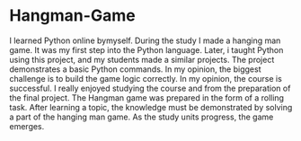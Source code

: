 # Hangman-Game
I learned Python online bymyself. During the study I made a hanging man game. It was my first step into the Python language. Later, i taught Python using this project, and my students made a similar projects.
The project demonstrates a basic Python commands. In my opinion, the biggest challenge is to build the game logic correctly. 
In my opinion, the course is successful. I really enjoyed studying the course and from the preparation of the final project.
The Hangman game was prepared in the form of a rolling task. After learning a topic, the knowledge must be demonstrated by solving a part of the hanging man game. As the study units progress, the game emerges.
